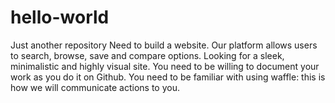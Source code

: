 # hello-world
Just another repository
Need to build a website. Our platform allows users to search, browse, save and compare options. Looking for a sleek, minimalistic and highly visual site. 
You need to be willing to document your work as you do it on Github. 
You need to be familiar with using waffle: this is how we will communicate actions to you. 
